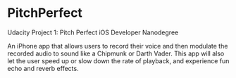 # PitchPerfect

Udacity Project 1: Pitch Perfect iOS Developer Nanodegree

An iPhone app that allows users to record their voice and then modulate the recorded audio to sound like a Chipmunk or Darth Vader. 
This app will also let the user speed up or slow down the rate of playback, and experience fun echo and reverb effects.

